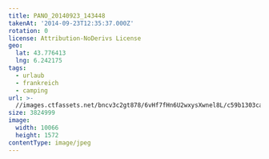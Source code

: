 ```yaml
---
title: PANO_20140923_143448
takenAt: '2014-09-23T12:35:37.000Z'
rotation: 0
license: Attribution-NoDerivs License
geo:
  lat: 43.776413
  lng: 6.242175
tags:
  - urlaub
  - frankreich
  - camping
url: >-
  //images.ctfassets.net/bncv3c2gt878/6vHf7fHn6U2wxysXwnel8L/c59b1303cafd549e5af2b462241d7f4a/pano_20140923_143448_27696690294_o
size: 3824999
image:
  width: 10066
  height: 1572
contentType: image/jpeg
---
```


